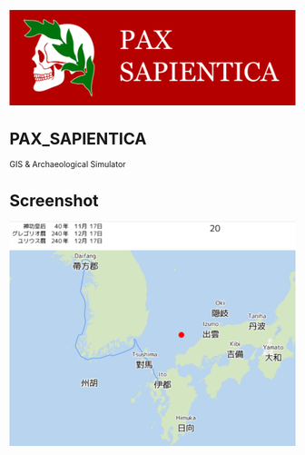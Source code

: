 ![PAX SAPIENTICA Logo](./Image/TitleLogo.svg)
# PAX_SAPIENTICA
GIS & Archaeological Simulator

# Screenshot
![2023-01-15](./Image/Screenshot/2023-01-16%2001.42.30.png)
